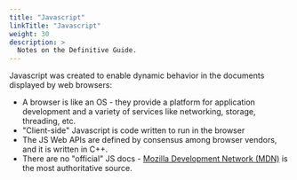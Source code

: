 ```yaml
---
title: "Javascript"
linkTitle: "Javascript"
weight: 30
description: >
  Notes on the Definitive Guide.
---
```



Javascript was created to enable dynamic behavior in the documents displayed by web browsers:
- A browser is like an OS - they provide a platform for application development and a variety of services like networking, storage, threading, etc.
- "Client-side" Javascript is code written to run in the browser
- The JS Web APIs are defined by consensus among browser vendors, and it is written in C++. 
- There are no "official" JS docs - [Mozilla Development Network (MDN)](https://developer.mozilla.org/en-US/) is the most authoritative source.

